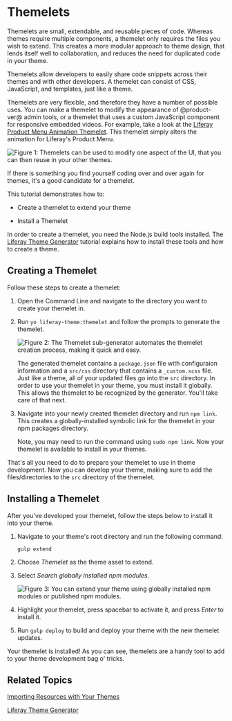 # Themelets [](id=themelets)

Themelets are small, extendable, and reusable pieces of code. Whereas themes
require multiple components, a themelet only requires the files you wish to
extend. This creates a more modular approach to theme design, that lends itself
well to collaboration, and reduces the need for duplicated code in your theme.

Themelets allow developers to easily share code snippets across their themes and
with other developers. A themelet can consist of CSS, JavaScript, and templates,
just like a theme.

Themelets are very flexible, and therefore they have a number of possible uses.
You can make a themelet to modify the appearance of @product-ver@ admin tools, or a
themelet that uses a custom JavaScript component for responsive embedded videos.
For example, take a look at the [Liferay Product Menu Animation Themelet](https://www.npmjs.com/package/lfr-product-menu-animation-themelet).
This themelet simply alters the animation for Liferay's Product Menu.

![Figure 1: Themelets can be used to modify one aspect of the UI, that you can then reuse in your other themes.](../../../images/product-menu-animation-themelet.png)

If there is something you find yourself coding over and over again for themes,
it's a good candidate for a themelet.

This tutorial demonstrates how to:

- Create a themelet to extend your theme

- Install a Themelet

In order to create a themelet, you need the Node.js build tools installed. The
[Liferay Theme Generator](/develop/tutorials/-/knowledge_base/7-0/themes-generator)
tutorial explains how to install these tools and how to create a theme.

## Creating a Themelet [](id=creating-a-themelet)

Follow these steps to create a themelet:

1.  Open the Command Line and navigate to the directory you want to create your
    themelet in.

2.  Run `yo liferay-theme:themelet` and follow the prompts to generate the
    themelet.

    ![Figure 2: The Themelet sub-generator automates the themelet creation process, making it quick and easy.](../../../images/themelet-prompt.png)
   
    The generated themelet contains a `package.json` file with configuraion
    information and a `src/css` directory that contains a `_custom.scss` file.
    Just like a theme, all of your updated files go into the `src` directory. In
    order to use your themelet in your theme, you must install it globally. This
    allows the themelet to be recognized by the generator. You'll take care of
    that next.

3.  Navigate into your newly created themelet directory and run 
    `npm link`. This creates a globally-installed symbolic link for the themelet
    in your npm packages directory.
			
    Note, you may need to run the command using `sudo npm link`. Now your
    themelet is available to install in your themes.
    
That's all you need to do to prepare your themelet to use in theme development.
Now you can develop your theme, making sure to add the files/directories to the
`src` directory of the themelet.

## Installing a Themelet [](id=installing-a-themelet)

After you've developed your themelet, follow the steps below to install it into
your theme.

1.  Navigate to your theme's root directory and run the following command:

        gulp extend

2.  Choose *Themelet* as the theme asset to extend.

3.  Select *Search globally installed npm modules*.

    ![Figure 3: You can extend your theme using globally installed npm modules or published npm modules.](../../../images/install-themelet.png)

4.  Highlight your themelet, press spacebar to activate it, and press *Enter* to
    install it. 

5.  Run `gulp deploy` to build and deploy your theme with the new themelet
    updates.
   
Your themelet is installed! As you can see, themelets are a handy tool to add to
your theme development bag o' tricks.

## Related Topics [](id=related-topics)

[Importing Resources with Your Themes](/develop/tutorials/-/knowledge_base/7-0/importing-resources-with-a-theme)

[Liferay Theme Generator](/develop/tutorials/-/knowledge_base/7-0/themes-generator)
